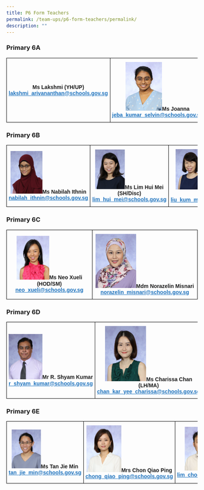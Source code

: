 ```yaml
---
title: P6 Form Teachers
permalink: /team-ups/p6-form-teachers/permalink/
description: ""
---
```

### **Primary 6A**

<style type="text/css">
.tg  {border-collapse:collapse;border-spacing:0;}
.tg td{border-color:black;border-style:solid;border-width:1px;font-family:Arial, sans-serif;font-size:14px;
  overflow:hidden;padding:10px 5px;word-break:normal;}
.tg th{border-color:black;border-style:solid;border-width:1px;font-family:Arial, sans-serif;font-size:14px;
  font-weight:normal;overflow:hidden;padding:10px 5px;word-break:normal;}
.tg .tg-f4yw{background-color:#FFF;text-align:center;vertical-align:middle}
.tg .tg-vgmr{background-color:#;text-align:center;vertical-align:middle}
</style>
<table class="tg">
<thead>
  <tr>
    <td colspan="2" class="tg-vgmr"><img style="width:40%" src=""><span style="font-weight:bold">Ms Lakshmi (YH/UP)</span><br><span style="font-weight:bold"><a rel="noopener noreferrer" target="_blank" href="mailto:lakshmi_arivananthan@schools.gov.sg"><span style="text-decoration:underline;color:#1E73BE;background-color:transparent">lakshmi_arivananthan@schools.gov.sg </span></a></span></td>
		 <td colspan="2" class="tg-vgmr"><img style="width:40%" src="/images/Our%20Team%20UPS/P6%20Form%20Teachers/ms%20joanna.jpg"><span style="font-weight:bold">Ms Joanna</span><br><span style="font-weight:bold"><a rel="noopener noreferrer" target="_blank" href="mailto:jeba_kumar_selvin@schools.gov.sg"><span style="text-decoration:underline;color:#1E73BE;background-color:transparent">jeba_kumar_selvin@schools.gov.sg</span></a></span></td>
    <td class="tg-vgmr"><img style="width:40%" src="/images/Our%20Team%20UPS/Chinese%20Language%20Teachers/Ms%20Tan%20Pheck%20Wan.png"><span style="font-weight:bold">Ms Tan Pheck Wan (LT/CL)</span><br><span style="font-weight:bold"><a rel="noopener noreferrer" target="_blank" href="mailto:tan_pheck_wan@schools.gov.sg"><span style="text-decoration:underline;color:#1E73BE;background-color:transparent">tan_pheck_wan@schools.gov.sg</span></a></span><br></td>
		<td class="tg-vgmr"><img style="width:40%" src="/images/Our%20Team%20UPS/Malay%20Language%20Teachers/Fazlina.jpg"><span style="font-weight:bold">Mdm Nur Fazlina</span><br><span style="font-weight:bold"><a rel="noopener noreferrer" target="_blank" href="mailto:fazlina_mohamed@schools.gov.sg"><span style="text-decoration:underline;color:#1E73BE;background-color:transparent">fazlina_mohamed@schools.gov.sg</span></a></span><br></td>
	</tr>
</thead>
</table>

### **Primary 6B**

<style type="text/css">
.tg  {border-collapse:collapse;border-spacing:0;}
.tg td{border-color:black;border-style:solid;border-width:1px;font-family:Arial, sans-serif;font-size:14px;
  overflow:hidden;padding:10px 5px;word-break:normal;}
.tg th{border-color:black;border-style:solid;border-width:1px;font-family:Arial, sans-serif;font-size:14px;
  font-weight:normal;overflow:hidden;padding:10px 5px;word-break:normal;}
.tg .tg-f4yw{background-color:#FFF;text-align:center;vertical-align:middle}
.tg .tg-vgmr{background-color:#;text-align:center;vertical-align:middle}
</style>
<table class="tg">
<thead>
  <tr>
    <td colspan="2" class="tg-vgmr"><img style="width:40%" src="/images/Our%20Team%20UPS/P6%20Form%20Teachers/ms%20nabilah%20binte%20ithnin.jpg"><span style="font-weight:bold">Ms Nabilah Ithnin</span><br><span style="font-weight:bold"><a rel="noopener noreferrer" target="_blank" href="mailto:nabilah_ithnin@schools.gov.sg"><span style="text-decoration:underline;color:#1E73BE;background-color:transparent">nabilah_ithnin@schools.gov.sg</span></a></span></td>
		 <td colspan="2" class="tg-vgmr"><img style="width:40%" src="/images/Our%20Team%20UPS/SL%20&%20Middle%20Management/Middle%20Management/ms%20lim%20hui%20mei.jpg"><span style="font-weight:bold">Ms Lim Hui Mei (SH/Disc)</span><br><span style="font-weight:bold"><a rel="noopener noreferrer" target="_blank" href="mailto:lim_hui_mei@schools.gov.sg"><span style="text-decoration:underline;color:#1E73BE;background-color:transparent">lim_hui_mei@schools.gov.sg</span></a></span></td>
    <td class="tg-vgmr"><img style="width:40%" src="/images/Our%20Team%20UPS/Chinese%20Language%20Teachers/mdm%20liu%20kum%20mei.jpg"><span style="font-weight:bold">Mdm Liu Kum Mei</span><br><span style="font-weight:bold"><a rel="noopener noreferrer" target="_blank" href="mailto:liu_kum_mei@schools.gov.sg"><span style="text-decoration:underline;color:#1E73BE;background-color:transparent">liu_kum_mei@schools.gov.sg</span></a></span><br></td>
	</tr>
</thead>
</table>

### **Primary 6C**

<style type="text/css">
.tg  {border-collapse:collapse;border-spacing:0;}
.tg td{border-color:black;border-style:solid;border-width:1px;font-family:Arial, sans-serif;font-size:14px;
  overflow:hidden;padding:10px 5px;word-break:normal;}
.tg th{border-color:black;border-style:solid;border-width:1px;font-family:Arial, sans-serif;font-size:14px;
  font-weight:normal;overflow:hidden;padding:10px 5px;word-break:normal;}
.tg .tg-f4yw{background-color:#FFF;text-align:center;vertical-align:middle}
.tg .tg-vgmr{background-color:#;text-align:center;vertical-align:middle}
</style>
<table class="tg">
<thead>
  <tr>
    <td colspan="2" class="tg-vgmr"><img style="width:40%" src="/images/Our%20Team%20UPS/P6%20Form%20Teachers/ms%20neo%20xueli.jpg"><span style="font-weight:bold">Ms Neo Xueli (HOD/SM)</span><br><span style="font-weight:bold"><a rel="noopener noreferrer" target="_blank" href="mailto:neo_xueli@schools.gov.sg"><span style="text-decoration:underline;color:#1E73BE;background-color:transparent">neo_xueli@schools.gov.sg</span></a></span></td>
		 <td colspan="2" class="tg-vgmr"><img style="width:40%" src="/images/Our%20Team%20UPS/P6%20Form%20Teachers/mdm%20norazelin%20binte%20misnari.jpg"><span style="font-weight:bold">Mdm Norazelin Misnari</span><br><span style="font-weight:bold"><a rel="noopener noreferrer" target="_blank" href="mailto:norazelin_misnari@schools.gov.sg"><span style="text-decoration:underline;color:#1E73BE;background-color:transparent">norazelin_misnari@schools.gov.sg</span></a></span></td>
	</tr>
</thead>
</table>

### **Primary 6D**

<style type="text/css">
.tg  {border-collapse:collapse;border-spacing:0;}
.tg td{border-color:black;border-style:solid;border-width:1px;font-family:Arial, sans-serif;font-size:14px;
  overflow:hidden;padding:10px 5px;word-break:normal;}
.tg th{border-color:black;border-style:solid;border-width:1px;font-family:Arial, sans-serif;font-size:14px;
  font-weight:normal;overflow:hidden;padding:10px 5px;word-break:normal;}
.tg .tg-f4yw{background-color:#FFF;text-align:center;vertical-align:middle}
.tg .tg-vgmr{background-color:#;text-align:center;vertical-align:middle}
</style>
<table class="tg">
<thead>
  <tr>
    <td colspan="2" class="tg-vgmr"><img style="width:40%" src="/images/Our%20Team%20UPS/P6%20Form%20Teachers/mr%20r%20shyam%20kumar.jpg"><span style="font-weight:bold">Mr R. Shyam Kumar</span><br><span style="font-weight:bold"><a rel="noopener noreferrer" target="_blank" href="mailto:r_shyam_kumar@schools.gov.sg"><span style="text-decoration:underline;color:#1E73BE;background-color:transparent">r_shyam_kumar@schools.gov.sg</span></a></span></td>
		 <td colspan="2" class="tg-vgmr"><img style="width:40%" src="/images/Our%20Team%20UPS/P6%20Form%20Teachers/ms%20chan%20kar%20yee%20charissa.jpg"><span style="font-weight:bold">Ms Charissa Chan (LH/MA)</span><br><span style="font-weight:bold"><a rel="noopener noreferrer" target="_blank" href="mailto:chan_kar_yee_charissa@schools.gov.sg"><span style="text-decoration:underline;color:#1E73BE;background-color:transparent">chan_kar_yee_charissa@schools.gov.sg</span></a></span></td>
    <td class="tg-vgmr"><img style="width:40%" src="/images/Our%20Team%20UPS/Art%20Teachers/Norsahida.png"><span style="font-weight:bold">Mdm Norsahida Adam</span><br><span style="font-weight:bold"><a rel="noopener noreferrer" target="_blank" href="mailto:Norsahida_Adam@schools.gov.sg"><span style="text-decoration:underline;color:#1E73BE;background-color:transparent">Norsahida_Adam@schools.gov.sg</span></a></span><br></td>
	</tr>
</thead>
</table>

### **Primary 6E**

<style type="text/css">
.tg  {border-collapse:collapse;border-spacing:0;}
.tg td{border-color:black;border-style:solid;border-width:1px;font-family:Arial, sans-serif;font-size:14px;
  overflow:hidden;padding:10px 5px;word-break:normal;}
.tg th{border-color:black;border-style:solid;border-width:1px;font-family:Arial, sans-serif;font-size:14px;
  font-weight:normal;overflow:hidden;padding:10px 5px;word-break:normal;}
.tg .tg-f4yw{background-color:#FFF;text-align:center;vertical-align:middle}
.tg .tg-vgmr{background-color:#;text-align:center;vertical-align:middle}
</style>
<table class="tg">
<thead>
  <tr>
    <td colspan="2" class="tg-vgmr"><img style="width:40%" src="/images/Our%20Team%20UPS/P6%20Form%20Teachers/ms%20tan%20jie%20min.jpg"><span style="font-weight:bold">Ms Tan Jie Min</span><br><span style="font-weight:bold"><a rel="noopener noreferrer" target="_blank" href="mailto:tan_jie_min@schools.gov.sg"><span style="text-decoration:underline;color:#1E73BE;background-color:transparent">tan_jie_min@schools.gov.sg</span></a></span></td>
		 <td colspan="2" class="tg-vgmr"><img style="width:40%" src="/images/Our%20Team%20UPS/Chinese%20Language%20Teachers/mrs%20chon%20qiao%20ping.jpg"><span style="font-weight:bold">Mrs Chon Qiao Ping</span><br><span style="font-weight:bold"><a rel="noopener noreferrer" target="_blank" href="mailto:chong_qiao_ping@schools.gov.sg"><span style="text-decoration:underline;color:#1E73BE;background-color:transparent">chong_qiao_ping@schools.gov.sg</span></a></span></td>
    <td class="tg-vgmr"><img style="width:40%" src="/images/Our%20Team%20UPS/PE%20Teachers/mr%20bruce%20lim%20choon%20wei.jpg"><span style="font-weight:bold">Mr Bruce Lim</span><br><span style="font-weight:bold"><a rel="noopener noreferrer" target="_blank" href="mailto:lim_choon_wei@schools.gov.sg"><span style="text-decoration:underline;color:#1E73BE;background-color:transparent">lim_choon_wei@schools.gov.sg</span></a></span><br></td>
	</tr>
</thead>
</table>